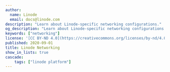 ```yaml
---
author:
  name: Linode
  email: docs@linode.com
description: "Learn about Linode-specific networking configurations."
og_description: "Learn about Linode-specific networking configurations."
keywords: ["networking"]
license: '[CC BY-ND 4.0](https://creativecommons.org/licenses/by-nd/4.0)'
published: 2020-09-01
title: Linode Networking
show_in_lists: true
cascade:
    tags: ["linode platform"]
---
```



